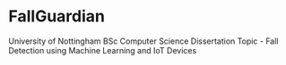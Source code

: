 # FallGuardian
University of Nottingham BSc Computer Science Dissertation Topic - Fall Detection using Machine Learning and IoT Devices
